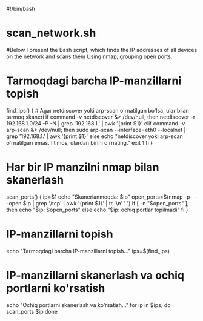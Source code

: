 #!/bin/bash
# scan_network.sh
#Below I present the Bash script, which finds the IP addresses of all devices on the network and scans them Using nmap, grouping open ports.

# Tarmoqdagi barcha IP-manzillarni topish
find_ips() {
    # Agar netdiscover yoki arp-scan o'rnatilgan bo'lsa, ular bilan tarmoq skaneri
    if command -v netdiscover &> /dev/null; then
        netdiscover -r 192.168.1.0/24 -P -N | grep '192.168.1.' | awk '{print $1}'
    elif command -v arp-scan &> /dev/null; then
        sudo arp-scan --interface=eth0 --localnet | grep '192.168.1.' | awk '{print $1}'
    else
        echo "netdiscover yoki arp-scan o'rnatilgan emas. Iltimos, ulardan birini o'rnating."
        exit 1
    fi
}

# Har bir IP manzilni nmap bilan skanerlash
scan_ports() {
    ip=$1
    echo "Skanerlanmoqda: $ip"
    open_ports=$(nmap -p- --open $ip | grep '/tcp' | awk '{print $1}' | tr '\n' ' ')
    if [ -n "$open_ports" ]; then
        echo "$ip: $open_ports"
    else
        echo "$ip: ochiq portlar topilmadi"
    fi
}

# IP-manzillarni topish
echo "Tarmoqdagi barcha IP-manzillarni topish..."
ips=$(find_ips)

# IP-manzillarni skanerlash va ochiq portlarni ko'rsatish
echo "Ochiq portlarni skanerlash va ko'rsatish..."
for ip in $ips; do
    scan_ports $ip
done
